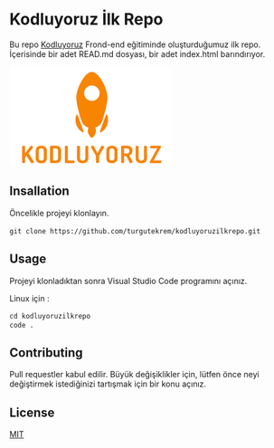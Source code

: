 # Kodluyoruz İlk Repo
Bu repo [Kodluyoruz](kodluyoruz.org) Frond-end eğitiminde oluşturduğumuz ilk repo. İçerisinde bir adet READ.md dosyası, bir adet index.html barındırıyor.

![](https://raw.githubusercontent.com/Reeyhanyilmaz/kodluyoruzilkrepo/main/assets/indir.png)

## Insallation 
Öncelikle projeyi klonlayın.  

` git clone https://github.com/turgutekrem/kodluyoruzilkrepo.git `
## Usage 
Projeyi klonladıktan sonra Visual Studio Code programını açınız.

Linux için :

``` 
cd kodluyoruzilkrepo    
code . 
```

## Contributing
Pull requestler kabul edilir. Büyük değişiklikler için, lütfen önce neyi değiştirmek istediğinizi tartışmak için bir konu açınız.
## License
[MIT](https://choosealicense.com/licenses/mit/)


